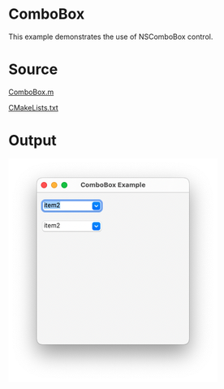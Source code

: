 # ComboBox

This example demonstrates the use of NSComboBox control.

# Source

[ComboBox.m](./ComboBox.m)

[CMakeLists.txt](./CMakeLists.txt)

# Output

![Screenshot](../../../docs/Pictures/ComboBox.png)

